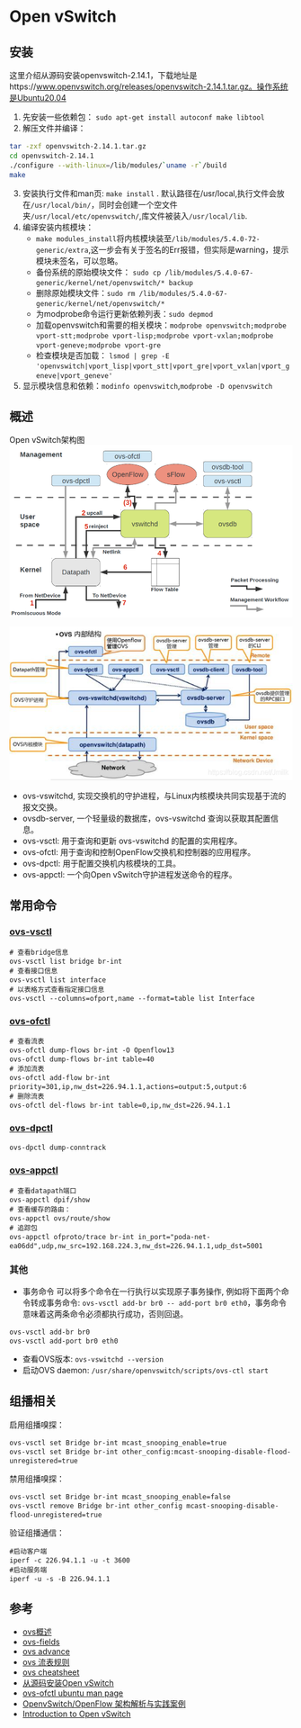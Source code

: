 # Open vSwitch

## 安装

这里介绍从源码安装openvswitch-2.14.1，下载地址是https://www.openvswitch.org/releases/openvswitch-2.14.1.tar.gz。操作系统是Ubuntu20.04

1. 先安装一些依赖包： `sudo apt-get install autoconf make libtool`
2. 解压文件并编译：
```bash
tar -zxf openvswitch-2.14.1.tar.gz
cd openvswitch-2.14.1
./configure --with-linux=/lib/modules/`uname -r`/build 
make 
```
3. 安装执行文件和man页:  `make install` . 默认路径在/usr/local,执行文件会放在`/usr/local/bin/`，同时会创建一个空文件夹`/usr/local/etc/openvswitch/`,库文件被装入`/usr/local/lib`.
4. 编译安装内核模块：
   - `make modules_install`将内核模块装至`/lib/modules/5.4.0-72-generic/extra`,这一步会有关于签名的Err报错，但实际是warning，提示模块未签名，可以忽略。
   - 备份系统的原始模块文件： `sudo cp /lib/modules/5.4.0-67-generic/kernel/net/openvswitch/* backup`
   - 删除原始模块文件：`sudo rm /lib/modules/5.4.0-67-generic/kernel/net/openvswitch/*`
   - 为modprobe命令运行更新依赖列表：`sudo depmod`
   - 加载openvswitch和需要的相关模块：`modprobe openvswitch;modprobe vport-stt;modprobe vport-lisp;modprobe vport-vxlan;modprobe vport-geneve;modprobe vport-gre`
   - 检查模块是否加载： `lsmod | grep -E 'openvswitch|vport_lisp|vport_stt|vport_gre|vport_vxlan|vport_geneve|vport_geneve'`
5. 显示模块信息和依赖：`modinfo openvswitch`,`modprobe -D openvswitch`

## 概述

Open vSwitch架构图  
![Open vSwitch架构图](./imgs/ovs-arch.png)

![OVS internal](./imgs/ovs-internal.png)

- ovs-vswitchd, 实现交换机的守护进程，与Linux内核模块共同实现基于流的报文交换。
- ovsdb-server, 一个轻量级的数据库，ovs-vswitchd 查询以获取其配置信息。
- ovs-vsctl: 用于查询和更新 ovs-vswitchd 的配置的实用程序。
- ovs-ofctl: 用于查询和控制OpenFlow交换机和控制器的应用程序。
- ovs-dpctl: 用于配置交换机内核模块的工具。
- ovs-appctl: 一个向Open vSwitch守护进程发送命令的程序。

## 常用命令

### [ovs-vsctl](http://www.openvswitch.org/support/dist-docs/ovs-vsctl.8.txt)

```shell
# 查看bridge信息
ovs-vsctl list bridge br-int
# 查看接口信息
ovs-vsctl list interface
# 以表格方式查看指定接口信息
ovs-vsctl --columns=ofport,name --format=table list Interface
```

### [ovs-ofctl](http://www.openvswitch.org/support/dist-docs/ovs-ofctl.8.txt)

```shell
# 查看流表
ovs-ofctl dump-flows br-int -O Openflow13
ovs-ofctl dump-flows br-int table=40
# 添加流表
ovs-ofctl add-flow br-int priority=301,ip,nw_dst=226.94.1.1,actions=output:5,output:6
# 删除流表
ovs-ofctl del-flows br-int table=0,ip,nw_dst=226.94.1.1
```
### [ovs-dpctl](http://www.openvswitch.org/support/dist-docs/ovs-dpctl.8.txt)

```shell
ovs-dpctl dump-conntrack
```
### [ovs-appctl](http://www.openvswitch.org/support/dist-docs/ovs-appctl.8.txt)

```shell
# 查看datapath端口
ovs-appctl dpif/show
# 查看缓存的路由：
ovs-appctl ovs/route/show
# 追踪包
ovs-appctl ofproto/trace br-int in_port="poda-net-ea06dd",udp,nw_src=192.168.224.3,nw_dst=226.94.1.1,udp_dst=5001
```


### 其他

* 事务命令
可以将多个命令在一行执行以实现原子事务操作, 例如将下面两个命令转成事务命令: `ovs-vsctl add-br br0 -- add-port br0 eth0`，事务命令意味着这两条命令必须都执行成功，否则回退。
```
ovs-vsctl add-br br0
ovs-vsctl add-port br0 eth0
```

* 查看OVS版本: `ovs-vswitchd --version`
* 启动OVS daemon: `/usr/share/openvswitch/scripts/ovs-ctl start`

## 组播相关

启用组播嗅探：
```shell
ovs-vsctl set Bridge br-int mcast_snooping_enable=true
ovs-vsctl set Bridge br-int other_config:mcast-snooping-disable-flood-unregistered=true
```

禁用组播嗅探：
```shell
ovs-vsctl set Bridge br-int mcast_snooping_enable=false
ovs-vsctl remove Bridge br-int other_config mcast-snooping-disable-flood-unregistered=true
```

验证组播通信：
```shell
#启动客户端
iperf -c 226.94.1.1 -u -t 3600
#启动服务端
iperf -u -s -B 226.94.1.1
```

## 参考

* [ovs概述](http://www.nfvschool.cn/?p=561)
* [ovs-fields](http://www.openvswitch.org/support/dist-docs/ovs-fields.7.txt)
* [ovs advance](https://docs.openvswitch.org/en/latest/tutorials/ovs-advanced/)
* [ovs 流表规则](https://segmentfault.com/a/1190000038767587)
* [ovs cheatsheet](https://gist.github.com/djoreilly/c5ea44663c133b246dd9d42b921f7646)
* [从源码安装Open vSwitch](https://github.com/ebiken/doc-network/wiki/How-To:-Install-OVS-(Kernel-Module)-from-Source-Code)
* [ovs-ofctl ubuntu man page](http://manpages.ubuntu.com/manpages/trusty/man8/ovs-ofctl.8.html)
* [OpenvSwitch/OpenFlow 架构解析与实践案例](https://www.cnblogs.com/jmilkfan-fanguiju/p/10589725.html#_0)
* [Introduction to Open vSwitch](https://www.youtube.com/watch?v=rYW7kQRyUvA)